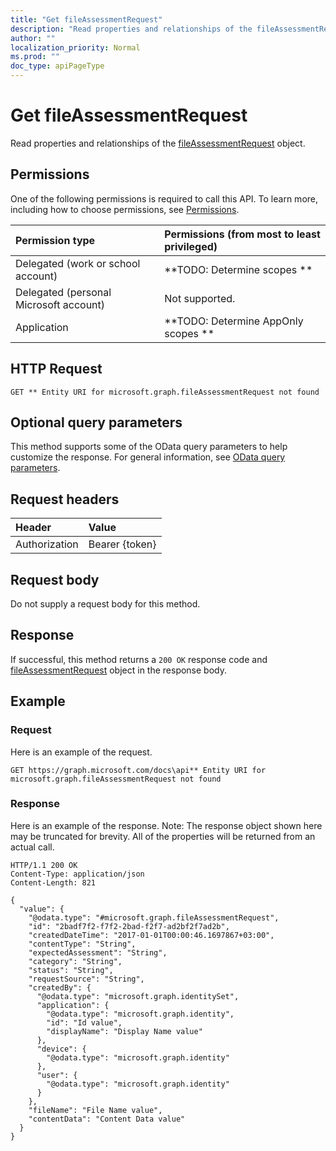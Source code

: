 ```yaml
---
title: "Get fileAssessmentRequest"
description: "Read properties and relationships of the fileAssessmentRequest object."
author: ""
localization_priority: Normal
ms.prod: ""
doc_type: apiPageType
---
```


# Get fileAssessmentRequest

Read properties and relationships of the [fileAssessmentRequest](../resources/fileassessmentrequest.md) object.

## Permissions
One of the following permissions is required to call this API. To learn more, including how to choose permissions, see [Permissions](/concepts/permissions-reference.md).

|Permission type|Permissions (from most to least privileged)|
|:---|:---|
|Delegated (work or school account)|**TODO: Determine scopes **|
|Delegated (personal Microsoft account)|Not supported.|
|Application|**TODO: Determine AppOnly scopes **|

## HTTP Request
<!-- {
  "blockType": "ignored"
}
-->
``` http
GET ** Entity URI for microsoft.graph.fileAssessmentRequest not found
```

## Optional query parameters
This method supports some of the OData query parameters to help customize the response. For general information, see [OData query parameters](/graph/query-parameters).

## Request headers
|Header|Value|
|:---|:---|
|Authorization|Bearer {token}|

## Request body
Do not supply a request body for this method.

## Response
If successful, this method returns a `200 OK` response code and [fileAssessmentRequest](../resources/fileassessmentrequest.md) object in the response body.

## Example

### Request
Here is an example of the request.
<!-- {
  "blockType": "request",
  "name": "get_fileassessmentrequest"
}
-->
``` http
GET https://graph.microsoft.com/docs\api** Entity URI for microsoft.graph.fileAssessmentRequest not found
```

### Response
Here is an example of the response. Note: The response object shown here may be truncated for brevity. All of the properties will be returned from an actual call.
<!-- {
  "blockType": "response",
  "truncated": true,
  "@odata.type": "microsoft.graph.fileAssessmentRequest"
}
-->
``` http
HTTP/1.1 200 OK
Content-Type: application/json
Content-Length: 821

{
  "value": {
    "@odata.type": "#microsoft.graph.fileAssessmentRequest",
    "id": "2badf7f2-f7f2-2bad-f2f7-ad2bf2f7ad2b",
    "createdDateTime": "2017-01-01T00:00:46.1697867+03:00",
    "contentType": "String",
    "expectedAssessment": "String",
    "category": "String",
    "status": "String",
    "requestSource": "String",
    "createdBy": {
      "@odata.type": "microsoft.graph.identitySet",
      "application": {
        "@odata.type": "microsoft.graph.identity",
        "id": "Id value",
        "displayName": "Display Name value"
      },
      "device": {
        "@odata.type": "microsoft.graph.identity"
      },
      "user": {
        "@odata.type": "microsoft.graph.identity"
      }
    },
    "fileName": "File Name value",
    "contentData": "Content Data value"
  }
}
```

